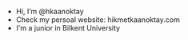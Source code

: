 - Hi, I’m @hkaanoktay
- Check my persoal website: hikmetkaanoktay.com 
- I'm a junior in Bilkent University

<!---
hkaanoktay/hkaanoktay is a ✨ special ✨ repository because its `README.md` (this file) appears on your GitHub profile.
You can click the Preview link to take a look at your changes.
--->
